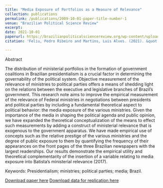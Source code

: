 ```yaml
---
title: "Media Exposure of Portfolios as a Measure of Relevance"
collection: publications
permalink: /publications/2009-10-01-paper-title-number-1
venue: "Brazilian Political Science Review"
excerpt:
date: 2021-10-01
paperurl: https://brazilianpoliticalsciencereview.org/wp-content/uploads/articles_xml/1981-3821-bpsr-15-1-e0001/1981-3821-bpsr-15-1-e0001.x89995.pdf
citation: 'Feliu, Pedro Ribeiro and Martins, Luis Alves. (2021). &quot;Media Exposure of Portfolios as a Measure of Relevance Number 1.&quot; <i>Brazilian Political Science Review</i>. 15(1).'

---
```


Abstract

The distribution of ministerial portfolios in the formation of government coalitions in Brazilian presidentialism is a crucial factor in determining the governability of the political system. Objective measurement of the relevance of ministries to political parties offers a means of shedding light on the relations between the executive and legislative branches of Brazil’s government. This research note aims to improve the empirical measurement of the relevance of Federal ministries in negotiations between presidents and political parties by including a fundamental theoretical aspect to political behavior: the media exposure of the various ministries. Given the importance of the media in shaping the political agenda and public opinion, we have expanded the theoretical conceptualization of the means to effect such measurements by adding a construct of ministerial relevance that is exogenous to the government apparatus. We have made empirical use of concepts such as the relative prestige of the various ministries and the degree of public exposure to them by quantifying the frequency of their appearances on the front pages of the three Brazilian newspapers with the largest readerships. Our results demonstrate the
empirical utility and theoretical complementarity of the insertion of a variable relating to media exposure into Batista’s ministerial relevance (2017).

Keywords: Presidentialism; ministries; political parties; media; Brazil.

[Download paper here](https://brazilianpoliticalsciencereview.org/wp-content/uploads/articles_xml/1981-3821-bpsr-15-1-e0001/1981-3821-bpsr-15-1-e0001.x89995.pdf)
[Download data for replication here](https://dataverse.harvard.edu/dataset.xhtml?persistentId=doi:10.7910/DVN/NCPXYV)
